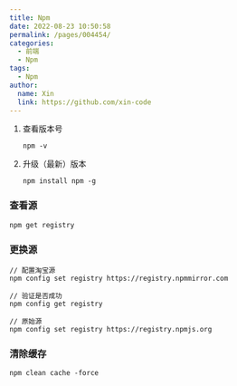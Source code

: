 ```yaml
---
title: Npm
date: 2022-08-23 10:50:58
permalink: /pages/004454/
categories:
  - 前端
  - Npm
tags:
  - Npm
author:
  name: Xin
  link: https://github.com/xin-code
---
```


1. 查看版本号

   ```shell
   npm -v
   ```

2. 升级（最新）版本

   ```shell
   npm install npm -g
   ```

### 查看源

```shell
npm get registry
```

### 更换源

```shell
// 配置淘宝源
npm config set registry https://registry.npmmirror.com

// 验证是否成功
npm config get registry

// 原始源
npm config set registry https://registry.npmjs.org
```

### 清除缓存

```shell
npm clean cache -force
```
